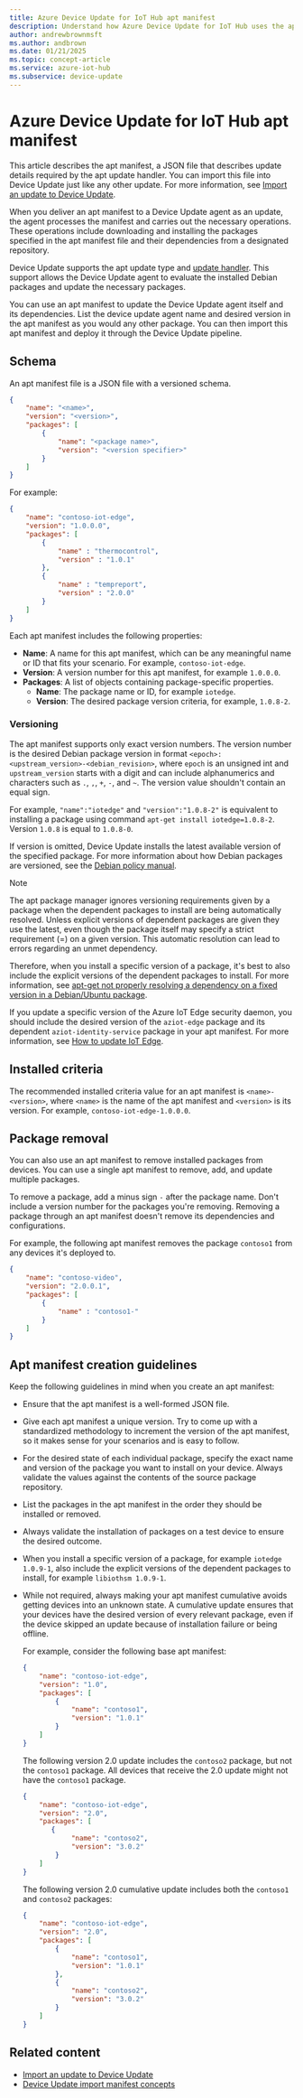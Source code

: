 ```yaml
---
title: Azure Device Update for IoT Hub apt manifest
description: Understand how Azure Device Update for IoT Hub uses the apt manifest for a package-based update.
author: andrewbrownmsft
ms.author: andbrown
ms.date: 01/21/2025
ms.topic: concept-article
ms.service: azure-iot-hub
ms.subservice: device-update
---
```



# Azure Device Update for IoT Hub apt manifest

This article describes the apt manifest, a JSON file that describes update details required by the apt update handler. You can import this file into Device Update just like any other update. For more information, see [Import an update to Device Update](import-update.md).

When you deliver an apt manifest to a Device Update agent as an update, the agent processes the manifest and carries out the necessary operations. These operations include downloading and installing the packages specified in the apt manifest file and their dependencies from a designated repository.

Device Update supports the apt update type and [update handler](device-update-agent-overview.md#update-handlers). This support allows the Device Update agent to evaluate the installed Debian packages and update the necessary packages.

You can use an apt manifest to update the Device Update agent itself and its dependencies. List the device update agent name and desired version in the apt manifest as you would any other package. You can then import this apt manifest and deploy it through the Device Update pipeline.

## Schema

An apt manifest file is a JSON file with a versioned schema.

```json
{
    "name": "<name>",
    "version": "<version>",
    "packages": [
        {
            "name": "<package name>",
            "version": "<version specifier>"
        }
    ]
}
```

For example:

```json
{
    "name": "contoso-iot-edge",
    "version": "1.0.0.0",
    "packages": [
        {
            "name" : "thermocontrol",
            "version" : "1.0.1"
        },
        {
            "name" : "tempreport",
            "version" : "2.0.0"
        }
    ]
}
```

Each apt manifest includes the following properties:

- **Name**: A name for this apt manifest, which can be any meaningful name or ID that fits your scenario. For example, `contoso-iot-edge`.
- **Version**: A version number for this apt manifest, for example `1.0.0.0`.
- **Packages**: A list of objects containing package-specific properties.
  - **Name**: The package name or ID, for example `iotedge`.
  - **Version**: The desired package version criteria, for example, `1.0.8-2`.

### Versioning

The apt manifest supports only exact version numbers. The version number is the desired Debian package version in format `<epoch>:<upstream_version>-<debian_revision>`, where `epoch` is an unsigned int and `upstream_version` starts with a digit and can include alphanumerics and characters such as `.`, `,`, `+`, `-`, and `~`. The version value shouldn't contain an equal sign.

For example, `"name":"iotedge"` and `"version":"1.0.8-2"` is equivalent to installing a package using command `apt-get install iotedge=1.0.8-2`. Version `1.0.8` is equal to `1.0.8-0`.

If version is omitted, Device Update installs the latest available version of the specified package. For more information about how Debian packages are versioned, see the [Debian policy manual](https://www.debian.org/doc/debian-policy/ch-controlfields.html#s-f-version).

> [!NOTE]
> The apt package manager ignores versioning requirements given by a package when the dependent packages to install are being automatically resolved. Unless explicit versions of dependent packages are given they use the latest, even though the package itself may specify a strict requirement (=) on a given version. This automatic resolution can lead to errors regarding an unmet dependency.
> 
> Therefore, when you install a specific version of a package, it's best to also include the explicit versions of the dependent packages to install. For more information, see [apt-get not properly resolving a dependency on a fixed version in a Debian/Ubuntu package](https://unix.stackexchange.com/questions/350192/apt-get-not-properly-resolving-a-dependency-on-a-fixed-version-in-a-debian-ubunt).

If you update a specific version of the Azure IoT Edge security daemon, you should include the desired version of the `aziot-edge` package and its dependent `aziot-identity-service` package in your apt manifest. For more information, see [How to update IoT Edge](../iot-edge/how-to-update-iot-edge.md#update-the-security-subsystem).

## Installed criteria

The recommended installed criteria value for an apt manifest is `<name>-<version>`, where `<name>` is the name of the apt manifest and `<version>` is its version. For example, `contoso-iot-edge-1.0.0.0`.

## Package removal

You can also use an apt manifest to remove installed packages from devices. You can use a single apt manifest to remove, add, and update multiple packages.

To remove a package, add a minus sign `-` after the package name. Don't include a version number for the packages you're removing. Removing a package through an apt manifest doesn't remove its dependencies and configurations.

For example, the following apt manifest removes the package `contoso1` from any devices it's deployed to.


```json
{
    "name": "contoso-video",
    "version": "2.0.0.1",
    "packages": [
        {
            "name" : "contoso1-"
        }
    ]
}
```

## Apt manifest creation guidelines

Keep the following guidelines in mind when you create an apt manifest:

- Ensure that the apt manifest is a well-formed JSON file.
- Give each apt manifest a unique version. Try to come up with a standardized methodology to increment the version of the apt manifest, so it makes sense for your scenarios and is easy to follow.
- For the desired state of each individual package, specify the exact name and version of the package you want to install on your device. Always validate the values against the contents of the source package repository.
- List the packages in the apt manifest in the order they should be installed or removed.
- Always validate the installation of packages on a test device to ensure the desired outcome.
- When you install a specific version of a package, for example `iotedge 1.0.9-1`, also include the explicit versions of the dependent packages to install, for example `libiothsm 1.0.9-1`.
- While not required, always making your apt manifest cumulative avoids getting devices into an unknown state. A cumulative update ensures that your devices have the desired version of every relevant package, even if the device skipped an update because of installation failure or being offline.

  For example, consider the following base apt manifest:

  ```JSON
  {
      "name": "contoso-iot-edge",
      "version": "1.0",
      "packages": [
          {
              "name": "contoso1",
              "version": "1.0.1"
          }
      ]
  }
  ```

  The following version 2.0 update includes the `contoso2` package, but not the `contoso1` package. All devices that receive the 2.0 update might not have the `contoso1` package.

  ```JSON
  {
      "name": "contoso-iot-edge",
      "version": "2.0",
      "packages": [
         {
              "name": "contoso2",
              "version": "3.0.2"
          }
      ]
  }
  ```

  The following version 2.0 cumulative update includes both the `contoso1` and `contoso2` packages:

  ```JSON
  {
      "name": "contoso-iot-edge",
      "version": "2.0",
      "packages": [
          {
              "name": "contoso1",
              "version": "1.0.1"
          },
          {
              "name": "contoso2",
              "version": "3.0.2"
          }
      ]
  }
  ```

## Related content

- [Import an update to Device Update](import-update.md)
- [Device Update import manifest concepts](import-concepts.md)

